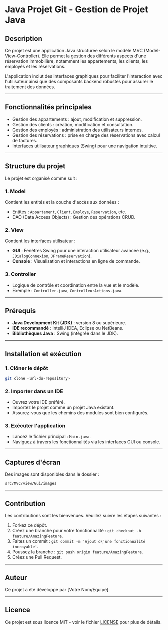 # Java Projet Git - Gestion de Projet Java

## Description
Ce projet est une application Java structurée selon le modèle MVC (Model-View-Controller). Elle permet la gestion des différents aspects d'une réservation immobilière, notamment les appartements, les clients, les employés et les réservations.

L'application inclut des interfaces graphiques pour faciliter l'interaction avec l'utilisateur ainsi que des composants backend robustes pour assurer le traitement des données.

---

## Fonctionnalités principales
- Gestion des appartements : ajout, modification et suppression.
- Gestion des clients : création, modification et consultation.
- Gestion des employés : administration des utilisateurs internes.
- Gestion des réservations : prise en charge des réservations avec calcul de factures.
- Interfaces utilisateur graphiques (Swing) pour une navigation intuitive.

---

## Structure du projet

Le projet est organisé comme suit :

### 1. **Model**
Contient les entités et la couche d'accès aux données :
- Entités : `Appartement`, `Client`, `Employe`, `Reservation`, etc.
- DAO (Data Access Objects) : Gestion des opérations CRUD.

### 2. **View**
Contient les interfaces utilisateur :
- **GUI** : Fenêtres Swing pour une interaction utilisateur avancée (e.g., `JDialogConnexion`, `JFrameReservation`).
- **Console** : Visualisation et interactions en ligne de commande.

### 3. **Controller**
- Logique de contrôle et coordination entre la vue et le modèle.
- Exemple : `Controller.java`, `ControlleurActions.java`.

---

## Prérequis
- **Java Development Kit (JDK)** : version 8 ou supérieure.
- **IDE recommandé** : IntelliJ IDEA, Eclipse ou NetBeans.
- **Bibliothèques Java** : Swing (intégrée dans le JDK).

---

## Installation et exécution

### 1. **Clôner le dépôt**
```bash
git clone <url-du-repository>
```

### 2. **Importer dans un IDE**
- Ouvrez votre IDE préféré.
- Importez le projet comme un projet Java existant.
- Assurez-vous que les chemins des modules sont bien configurés.

### 3. **Exécuter l'application**
- Lancez le fichier principal : `Main.java`.
- Naviguez à travers les fonctionnalités via les interfaces GUI ou console.

---

## Captures d'écran
Des images sont disponibles dans le dossier :
```
src/MVC/view/Gui/images
```

---

## Contribution
Les contributions sont les bienvenues. Veuillez suivre les étapes suivantes :
1. Forkez ce dépôt.
2. Créez une branche pour votre fonctionnalité : `git checkout -b feature/AmazingFeature`.
3. Faites un commit : `git commit -m 'Ajout d\'une fonctionnalité incroyable'`.
4. Poussez la branche : `git push origin feature/AmazingFeature`.
5. Créez une Pull Request.

---

## Auteur
Ce projet a été développé par [Votre Nom/Equipe].

---

## Licence
Ce projet est sous licence MIT - voir le fichier [LICENSE](LICENSE) pour plus de détails.


